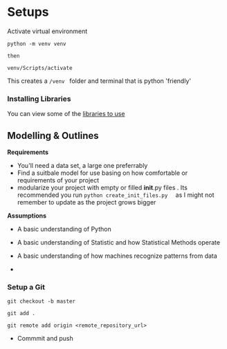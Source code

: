 
# Setups 
Activate virtual environment
```
python -m venv venv

then 
```
```
venv/Scripts/activate
```

This creates a `/venv ` folder and terminal that is python 'friendly'


### Installing Libraries 

You can view some of the [libraries to use](lib.md)


## Modelling & Outlines

**Requirements**
- You'll need a data set, a large one preferrably
- Find a suitbale model for use basing on how comfortable or requirements of your project
 - modularize your project with empty or filled __init__.py files . Its recommended you  run   `python create_init_files.py  ` as I might not remember to update as the project grows bigger 



**Assumptions**

- A basic understanding of Python
- A basic understanding of Statistic and  how Statistical Methods operate
- A basic understanding of how machines recognize patterns from data 


-

### Setup a Git


` git checkout -b master `

`git add . `

`git remote add origin <remote_repository_url>`

- Commmit and push 





 
